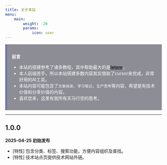 ```yaml
---
title: 关于本站
menu:
    main: 
        weight: -20
        params:
            icon: user
---
```


<!-- <div style="background-color:rgba(34, 34, 51, 0.51); color: white; padding: 15px; border-left: 6px solid #7575a2;">
    <p><strong>前言</strong></p>
    <ul>
        <li>本站的搭建参考了诸多教程，其中帮助最大的是<a href="https://letere-gzj.github.io/hugo-stack/" target="_blank" rel="noopener"><strong>letere</strong></a></li>
        <li>本人前端苦手，所以本站搭建多数内容其实借助了cursor来完成，非常好用的AI工具。</li>
        <li>本站内容可能包含了<code>文章阅读</code>、<code>学习笔记</code>、<code>生产思考</code>等内容，希望是有技术价值和分享价值的内容。</li>
        <li>本页主要内容其实是本站的更新日志，希望能记录下所有努力的脚步。</li>
        <li>感谢看完这个碎碎念的前言，喜欢您来，这里有我所有天马行空的思考。</li>
    </ul>
</div> -->
<div style="background-color:rgba(34, 34, 51, 0.51); color: white; padding: 15px; border-left: 6px solid #7575a2;">

**前言**

- 本站的搭建参考了诸多教程，其中帮助最大的是[**letere**](https://letere-gzj.github.io/hugo-stack/)。
- 本人前端苦手，所以本站搭建多数内容其实借助了cursor来完成，非常好用的AI工具。
- 本站内容可能包含了`文章阅读`、`学习笔记`、`生产思考`等内容，希望是有技术价值和分享价值的内容。
- 喜欢您来，这里有我所有天马行空的思考。

</div>

***

<!-- Added: 新增的功能或内容。
Changed: 对现有功能或内容的修改。
Deprecated: 已不推荐使用但尚未移除的功能或内容。
Removed: 已从产品中删除的功能或内容。
Fixed: 修复的问题或错误。
Security: 针对安全漏洞的修复。 -->

## 1.0.0  

**2025-04-25 初始发布**
- [特性] 包含分类、标签、搜索功能，方便内容组织及查找。
- [特性] 技术站点页提供技术网站外链。